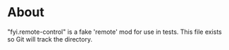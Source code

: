 # About

"fyi.remote-control" is a fake 'remote' mod for use in tests.
This file exists so Git will track the directory.
